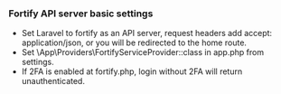 ### Fortify API server basic settings
- Set Laravel to fortify as an API server,  request headers add accept: application/json, or you will be redirected to the home route.
- Set \App\Providers\FortifyServiceProvider::class in app.php from settings.
- If 2FA is enabled at fortify.php, login without 2FA will return unauthenticated.
